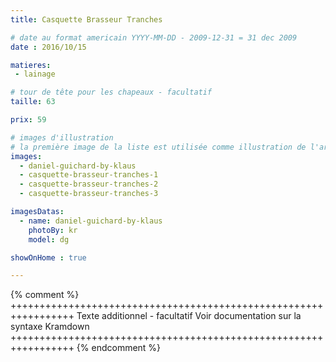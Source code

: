 ```yaml
---
title: Casquette Brasseur Tranches

# date au format americain YYYY-MM-DD - 2009-12-31 = 31 dec 2009
date : 2016/10/15

matieres:
 - lainage

# tour de tête pour les chapeaux - facultatif
taille: 63

prix: 59

# images d'illustration
# la première image de la liste est utilisée comme illustration de l'article dans les pages de listing.
images:
  - daniel-guichard-by-klaus
  - casquette-brasseur-tranches-1
  - casquette-brasseur-tranches-2
  - casquette-brasseur-tranches-3

imagesDatas:
  - name: daniel-guichard-by-klaus
    photoBy: kr
    model: dg

showOnHome : true

---
```

{% comment %} +++++++++++++++++++++++++++++++++++++++++++++++++++++++++++++++++
              Texte additionnel - facultatif
              Voir documentation sur la syntaxe Kramdown
+++++++++++++++++++++++++++++++++++++++++++++++++++++++++++++++++ {% endcomment %}
